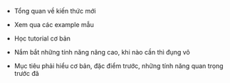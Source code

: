 - Tổng quan về kiến thức mới
- Xem qua các example mẫu
- Học tutorial cơ bản
- Nắm bắt những tính năng nâng cao, khi nào cần thì đụng vô

- Mục tiêu phải hiểu cơ bản, đặc điểm trước, những tính năng quan trọng trước đã